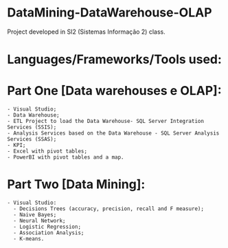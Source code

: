 # DataMining-DataWarehouse-OLAP
Project developed in SI2 (Sistemas Informação 2) class.

# Languages/Frameworks/Tools used:
  # Part One [Data warehouses e OLAP]:
    - Visual Studio;
    - Data Warehouse;
    - ETL Project to load the Data Warehouse- SQL Server Integration Services (SSIS);
    - Analysis Services based on the Data Warehouse - SQL Server Analysis Services (SSAS);
    - KPI;
    - Excel with pivot tables;
    - PowerBI with pivot tables and a map.
    
  # Part Two [Data Mining]:
    - Visual Studio:
      - Decisions Trees (accuracy, precision, recall and F measure);
      - Naive Bayes;
      - Neural Network;
      - Logistic Regression;
      - Association Analysis;
      - K-means.
